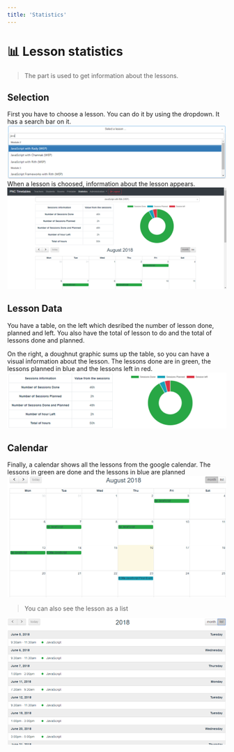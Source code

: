 ```yaml
---
title: 'Statistics'
---
```

# :bar_chart: Lesson statistics

> The part is used to get information about the lessons.

## Selection
First you have to choose a lesson. You can do it by using the dropdown. It has a search bar on it.
![Search a lesson](./stats/select_lesson.png)
When a lesson is choosed, information about the lesson appears.
![Statistics overview](./stats/info_lesson_full.png)

## Lesson Data
You have a table, on the left which desribed the number of lesson done, planned and left. You also have the total of lesson to do and the total of lessons done and planned.

On the right, a doughnut graphic sums up the table, so you can have a visual information about the lesson. The lessons done are in green, the lessons planned in blue and the lessons left in red.
![Information about lesson](./stats/info_lesson.png)

## Calendar
Finally, a calendar shows all the lessons from the google calendar. The lessons in green are done and the lessons in blue are planned
![Calendar with lessons](./stats/calendar_lesson.png)
> You can also see the lesson as a list

![Calendar with lessons](./stats/calendar_list_lesson.png)


